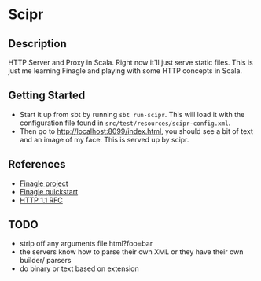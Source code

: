 # Scipr

## Description
HTTP Server and Proxy in Scala.  Right now it'll just serve static files.
This is just me learning Finagle and playing with some HTTP concepts in Scala.

## Getting Started
- Start it up from sbt by running `sbt run-scipr`.
  This will load it with the configuration file found in
  `src/test/resources/scipr-config.xml`.
- Then go to [http://localhost:8099/index.html](http://localhost:8099/index.html),
  you should see a bit of text and an image of my face.  This is served up
  by scipr.

## References
- [Finagle project](https://github.com/twitter/finagle)
- [Finagle quickstart](http://twitter.github.io/finagle/guide/Quickstart.html)
- [HTTP 1.1 RFC](https://tools.ietf.org/html/rfc2616)

## TODO
- strip off any arguments file.html?foo=bar
- the servers know how to parse their own XML or they have their own builder/ parsers
- do binary or text based on extension